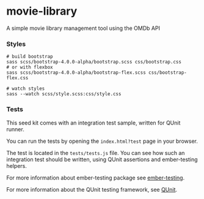 # movie-library

A simple movie library management tool using the OMDb API 

### Styles

    # build bootstrap
    sass scss/bootstrap-4.0.0-alpha/bootstrap.scss css/bootstrap.css
    # or with flexbox
    sass scss/bootstrap-4.0.0-alpha/bootstrap-flex.scss css/bootstrap-flex.css

    # watch styles
    sass --watch scss/style.scss:css/style.css


### Tests

This seed kit comes with an integration test sample, written for QUnit runner. 

You can run the tests by opening the `index.html?test` page in your browser.

The test is located in the `tests/tests.js` file. You can see how such an 
integration test should be written, using QUnit assertions and ember-testing helpers.

For more information about ember-testing package see [ember-testing](http://emberjs.com/guides/testing/integration/).

For more information about the QUnit testing framework, see [QUnit](http://qunitjs.com/).


